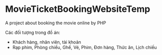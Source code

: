 # MovieTicketBookingWebsiteTemp
A project about booking the movie online by PHP

Các đối tượng trong đồ án:
- Khách hàng, nhân viên, tài khoản
- Rạp phim, Phòng chiếu, Ghế, Vé, Phim, Đơn hàng, Thức ăn, Lịch chiếu
